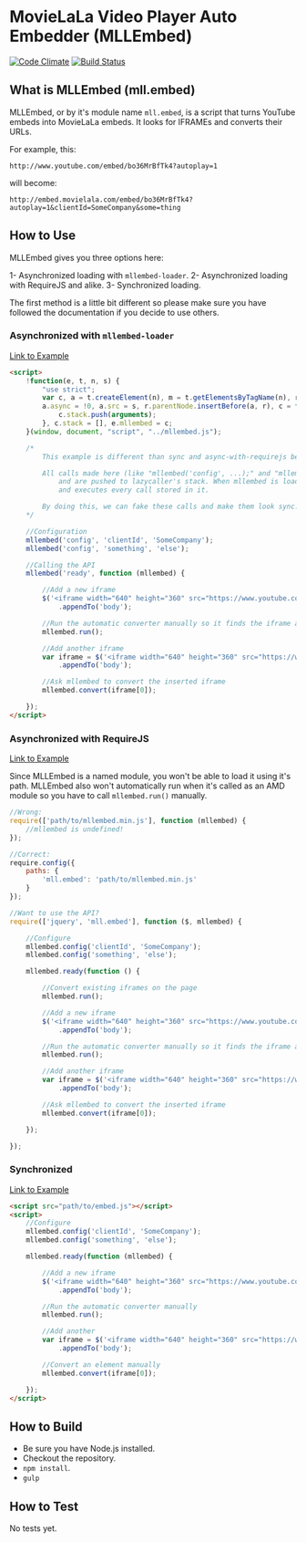 # MovieLaLa Video Player Auto Embedder (MLLEmbed)

[![Code Climate](https://codeclimate.com/github/movielala/video-player-auto-embedder/badges/gpa.svg)](https://codeclimate.com/github/movielala/video-player-auto-embedder)
[![Build Status](https://travis-ci.org/movielala/video-player-auto-embedder.svg)](https://travis-ci.org/movielala/video-player-auto-embedder)

## What is MLLEmbed (mll.embed)

MLLEmbed, or by it's module name `mll.embed`, is a script that turns YouTube embeds into MovieLaLa embeds.
It looks for IFRAMEs and converts their URLs.

For example, this:
```
http://www.youtube.com/embed/bo36MrBfTk4?autoplay=1
```
will become:
```
http://embed.movielala.com/embed/bo36MrBfTk4?autoplay=1&clientId=SomeCompany&some=thing
```

## How to Use

MLLEmbed gives you three options here:

1- Asynchronized loading with `mllembed-loader`.
2- Asynchronized loading with RequireJS and alike.
3- Synchronized loading.

The first method is a little bit different so please make sure you have followed the documentation if you decide to use others.

### Asynchronized with `mllembed-loader`

[Link to Example](/examples/async-with-loader.html)

```html
<script>
    !function(e, t, n, s) {
        "use strict";
        var c, a = t.createElement(n), m = t.getElementsByTagName(n), r = m[0];
        a.async = !0, a.src = s, r.parentNode.insertBefore(a, r), c = function() {
            c.stack.push(arguments);
        }, c.stack = [], e.mllembed = c;
    }(window, document, "script", "../mllembed.js");

    /*
        This example is different than sync and async-with-requirejs because it uses mllembed-loader and it's lazycaller.

        All calls made here (like "mllembed('config', ...);" and "mllembed('ready', ...);") are not actually run
            and are pushed to lazycaller's stack. When mllembed is loaded, it looks for the "lazycaller.stack" array
            and executes every call stored in it.

        By doing this, we can fake these calls and make them look sync.
    */

    //Configuration
    mllembed('config', 'clientId', 'SomeCompany');
    mllembed('config', 'something', 'else');

    //Calling the API
    mllembed('ready', function (mllembed) {

        //Add a new iframe
        $('<iframe width="640" height="360" src="https://www.youtube.com/embed/zf_cb_Nw5zY?rel=0&amp;controls=0&amp;showinfo=0" frameborder="0" allowfullscreen></iframe>')
            .appendTo('body');

        //Run the automatic converter manually so it finds the iframe above
        mllembed.run();

        //Add another iframe
        var iframe = $('<iframe width="640" height="360" src="https://www.youtube-nocookie.com/embed/_cLvpJY2deo?showinfo=0" frameborder="0" allowfullscreen></iframe>')
            .appendTo('body');

        //Ask mllembed to convert the inserted iframe
        mllembed.convert(iframe[0]);

    });
</script>
```


### Asynchronized with RequireJS

[Link to Example](/examples/async-with-requirejs.html)

Since MLLEmbed is a named module, you won't be able to load it using it's path.
MLLEmbed also won't automatically run when it's called as an AMD module so you have to call `mllembed.run()` manually.

```javascript
//Wrong:
require(['path/to/mllembed.min.js'], function (mllembed) {
    //mllembed is undefined!
});

//Correct:
require.config({
    paths: {
        'mll.embed': 'path/to/mllembed.min.js'
    }
});

//Want to use the API?
require(['jquery', 'mll.embed'], function ($, mllembed) {

    //Configure
    mllembed.config('clientId', 'SomeCompany');
    mllembed.config('something', 'else');

    mllembed.ready(function () {

        //Convert existing iframes on the page
        mllembed.run();

        //Add a new iframe
        $('<iframe width="640" height="360" src="https://www.youtube.com/embed/zf_cb_Nw5zY?rel=0&amp;controls=0&amp;showinfo=0" frameborder="0" allowfullscreen></iframe>')
            .appendTo('body');

        //Run the automatic converter manually so it finds the iframe above
        mllembed.run();

        //Add another iframe
        var iframe = $('<iframe width="640" height="360" src="https://www.youtube-nocookie.com/embed/_cLvpJY2deo?showinfo=0" frameborder="0" allowfullscreen></iframe>')
            .appendTo('body');

        //Ask mllembed to convert the inserted iframe
        mllembed.convert(iframe[0]);

    });

});
```

### Synchronized

[Link to Example](/examples/sync.html)

```html
<script src="path/to/embed.js"></script>
<script>
    //Configure
    mllembed.config('clientId', 'SomeCompany');
    mllembed.config('something', 'else');

    mllembed.ready(function (mllembed) {

        //Add a new iframe
        $('<iframe width="640" height="360" src="https://www.youtube.com/embed/zf_cb_Nw5zY?rel=0&amp;controls=0&amp;showinfo=0" frameborder="0" allowfullscreen></iframe>')
            .appendTo('body');

        //Run the automatic converter manually
        mllembed.run();

        //Add another
        var iframe = $('<iframe width="640" height="360" src="https://www.youtube-nocookie.com/embed/_cLvpJY2deo?showinfo=0" frameborder="0" allowfullscreen></iframe>')
            .appendTo('body');

        //Convert an element manually
        mllembed.convert(iframe[0]);

    });
</script>
```

## How to Build

- Be sure you have Node.js installed.
- Checkout the repository.
- `npm install`.
- `gulp`

## How to Test

No tests yet.